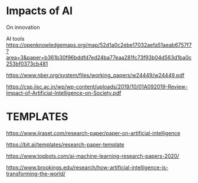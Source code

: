 # Impacts of AI

On innovation


AI tools
https://openknowledgemaps.org/map/52d1a0c2ebe17032aefa51aeab6757f7?area=3&paper=b361b30f96bddfd7ed24ba77eaa281fc73f93b04d563d1ba0c253bf0373cb481

https://www.nber.org/system/files/working_papers/w24449/w24449.pdf

https://csp.iisc.ac.in/wp/wp-content/uploads/2019/10/01A092019-Review-Impact-of-Artificial-Intelligence-on-Society.pdf

# TEMPLATES
https://www.ijraset.com/research-paper/paper-on-artificial-intelligence

https://bit.ai/templates/research-paper-template

https://www.topbots.com/ai-machine-learning-research-papers-2020/

https://www.brookings.edu/research/how-artificial-intelligence-is-transforming-the-world/